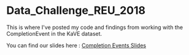 # Data_Challenge_REU_2018

This is where I've posted my code and findings from working with the CompletionEvent in the KaVE dataset.

You can find our slides here : <a href="tiny.cc/kimberly8">Completion Events Slides</a>
